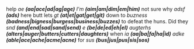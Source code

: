 help *ae* ***(aa|ace|ad|ag|age)*** *I'm* ***(aim|am|dim|em|him)*** not sure why *adsf* ***(ads)*** here butt lets *gt* ***(at|et|gat|get|git)*** down to *buzness* ***(badness|bigness|burgess|business|buzzes)*** to defeat the huns. Did they *snd* ***(and|end|sad|sand|send)*** *e* ***(be|de|ed|eh|el)*** *augterhs* ***(alters|auger|butters|cutters|daughters)*** when *ia* ***(aa|ba|fa|ha|id)*** *adke* ***(able|ace|ache|acme|acne)*** for *sus* ***(bus|jus|pus|sis|sos)*** 